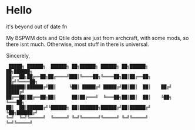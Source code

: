 # Hello
it's beyond out of date fn
 
My BSPWM dots and Qtile dots are just from archcraft, with some mods, so there isnt much. Otherwise, most stuff in there is universal.

Sincerely,
```
 █████╗ ██████╗  ██████╗ ██╗██████╗ ██████╗ ██╗██████╗       ██╗██████╗ 
██╔══██╗██╔══██╗██╔════╝███║╚════██╗╚════██╗██║██╔══██╗     ██╔╝╚════██╗
███████║██████╔╝██║     ╚██║ █████╔╝ █████╔╝██║██║  ██║    ██╔╝  █████╔╝
██╔══██║██╔══██╗██║      ██║██╔═══╝  ╚═══██╗██║██║  ██║    ╚██╗  ╚═══██╗
██║  ██║██████╔╝╚██████╗ ██║███████╗██████╔╝██║██████╔╝     ╚██╗██████╔╝
╚═╝  ╚═╝╚═════╝  ╚═════╝ ╚═╝╚══════╝╚═════╝ ╚═╝╚═════╝       ╚═╝╚═════╝ 
```
